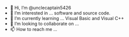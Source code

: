 - 👋 Hi, I’m @unclecaptain5426
- 👀 I’m interested in ... software and source code.
- 🌱 I’m currently learning ... Visual Basic and Visual C++
- 💞️ I’m looking to collaborate on ...
- 📫 How to reach me ... 

<!---
Uncle Captain/CLARA Incorporated is a ✨ special ✨ repository because its `README.md` (this file) appears on your GitHub profile.
You can click the Preview link to take a look at your changes.
--->
